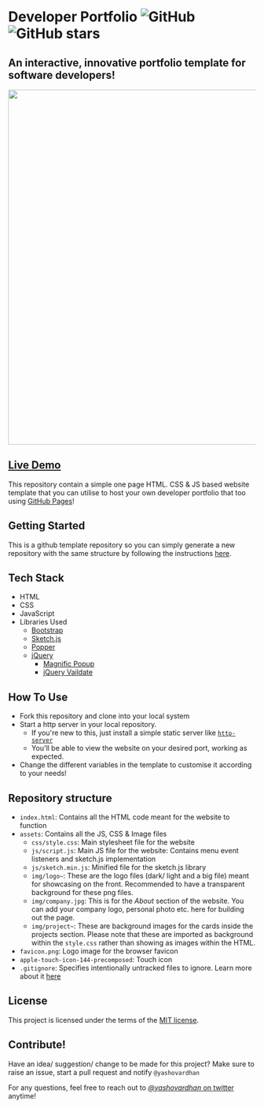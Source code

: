 # Developer Portfolio ![GitHub](https://img.shields.io/github/license/yashovardhan/developer-portfolio?color=blue) ![GitHub stars](https://img.shields.io/github/stars/yashovardhan/developer-portfolio)

## An interactive, innovative portfolio template for software developers!


<p align="center">
  <kbd>
<img src="./yashovardhan.dev.gif" width="720"></img>
  </kbd>
</p>

## [Live Demo](https://yashovardhan.dev)

This repository contain a simple one page HTML. CSS & JS based website template that you can utilise to host your own developer portfolio that too using [GitHub Pages](https://pages.github.com/)! 


## Getting Started

This is a github template repository so you can simply generate a new repository with the same structure by following the instructions [here](https://docs.github.com/en/github/creating-cloning-and-archiving-repositories/creating-a-repository-on-github/creating-a-repository-from-a-template).

## Tech Stack
- HTML
- CSS
- JavaScript
- Libraries Used
    - [Bootstrap](https://getbootstrap.com/)
    - [Sketch.js](https://soulwire.github.io/sketch.js/)
    - [Popper](https://popper.js.org/)
    - [jQuery](https://jquery.com/)
        - [Magnific Popup](https://dimsemenov.com/plugins/magnific-popup/)
        - [jQuery Vaildate](https://jqueryvalidation.org/)


## How To Use 

- Fork this repository and clone into your local system
- Start a http server in your local repository.
    - If you're new to this, just install a simple static server like [`http-server`](https://www.npmjs.com/package/http-server)
    - You'll be able to view the website on your desired port, working as expected.
- Change the different variables in the template to customise it according to your needs!

## Repository structure

- `index.html`: Contains all the HTML code meant for the website to function
- `assets`:  Contains all the JS, CSS & Image files
    - `css/style.css`: Main stylesheet file for the website
    - `js/script.js`: Main JS file for the website: Contains menu event listeners and sketch.js implementation
    - `js/sketch.min.js`: Minified file for the sketch.js library
    - `img/logo~`: These are the logo files (dark/ light and a big file) meant for showcasing on the front. Recommended to have a transparent background for these png files.
    - `img/company.jpg`: This is for the *About* section of the website. You can add your company logo, personal photo etc. here for building out the page.
    - `img/project~`: These are background images for the cards inside the projects section. Please note that these are imported as background within the `style.css` rather than showing as images within the HTML.
- `favicon.png`: Logo image for the browser favicon
- `apple-touch-icon-144-precomposed`: Touch icon
- `.gitignore`: Specifies intentionally untracked files to ignore. Learn more about it [here](https://git-scm.com/docs/gitignore)

## License

This project is licensed under the terms of the [MIT license](https://opensource.org/licenses/MIT).

## Contribute!

Have an idea/ suggestion/ change to be made for this project? Make sure to raise an issue, start a pull request and notify `@yashovardhan`

For any questions, feel free to reach out to [*@yashovardhan* on twitter](twitter.com/yashovardhan) anytime!